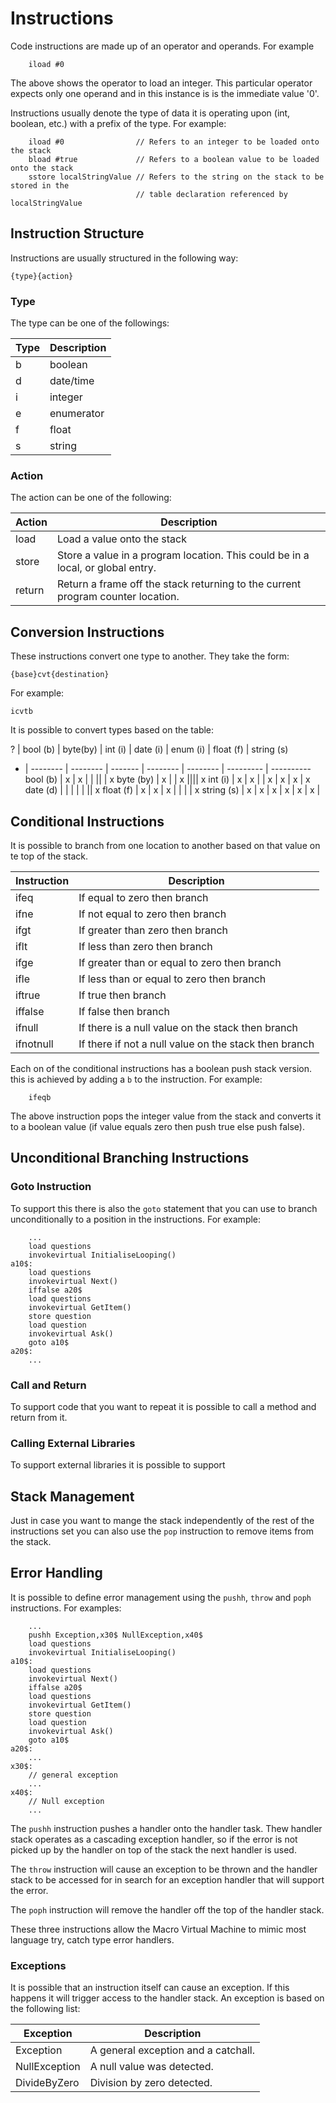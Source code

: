 # Instructions
Code instructions are made up of an operator and operands. For example
```
    iload #0
```
The above shows the operator to load an integer. This particular operator expects only one operand and in this instance is is the immediate value '0'.

Instructions usually denote the type of data it is operating upon (int, boolean, etc.) with a prefix of the type. For example:
```
    iload #0                // Refers to an integer to be loaded onto the stack
    bload #true             // Refers to a boolean value to be loaded onto the stack
    sstore localStringValue // Refers to the string on the stack to be stored in the 
                            // table declaration referenced by localStringValue
```

## Instruction Structure
Instructions are usually structured in the following way:
```
{type}{action}
```

### Type
The type can be one of the followings:

Type | Description
---- | -----------
b | boolean
d | date/time
i | integer
e | enumerator
f | float
s | string

### Action
The action can be one of the following:

Action | Description
------ | -----------
load | Load a value onto the stack
store | Store a value in a program location. This could be in a local, or global entry.
return | Return a frame off the stack returning to the current program counter location.

## Conversion Instructions
These instructions convert one type to another. They take the form:
```
{base}cvt{destination}
```
For example:
```
icvtb
```
It is possible to convert types based on the table:

? | bool (b) | byte(by) | int (i) | date (i) | enum (i) | float (f) | string (s)
- | -------- | -------- | ------- | -------- | -------- | --------- | ----------
bool (b) | x | x | | || | x
byte (by) | x | | x |||| x
int (i) | x | x | | x | x | x | x
date (d) | | | | | || x
float (f) | x | x | x | | | | x
string (s) | x | x | x | x | x | x |


## Conditional Instructions
It is possible to branch from one location to another based on that value on te top of the stack.

Instruction | Description
----------- | -----------
ifeq | If equal to zero then branch
ifne | If not equal to zero then branch
ifgt | If greater than zero then branch
iflt | If less than zero then branch
ifge | If greater than or equal to zero then branch
ifle | If less than or equal to zero then branch
iftrue | If true then branch
iffalse | If false then branch
ifnull | If there is a null value on the stack then branch
ifnotnull | If there if not a null value on the stack then branch

Each on of the conditional instructions has a boolean push stack version. this is achieved by adding a `b` to the instruction. For example:
```
    ifeqb
```
The above instruction pops the integer value from the stack and converts it to a boolean value (if value equals zero then push true else push false).

## Unconditional Branching Instructions

### Goto Instruction
To support this there is also the `goto` statement that you can use to branch unconditionally to a position in the instructions. For example:
```
    ...
    load questions
    invokevirtual InitialiseLooping()
a10$:
    load questions
    invokevirtual Next()
    iffalse a20$
    load questions
    invokevirtual GetItem()
    store question
    load question
    invokevirtual Ask()
    goto a10$
a20$:
    ...
```

### Call and Return
To support code that you want to repeat it is possible to call a method and return from it.

### Calling External Libraries
To support external libraries it is possible to support


## Stack Management
Just in case you want to mange the stack independently of the rest of the instructions set you can also use the `pop` instruction to remove items from the stack.

## Error Handling
It is possible to define error management using the `pushh`, `throw` and `poph` instructions. For examples:
```
    ...
    pushh Exception,x30$ NullException,x40$
    load questions
    invokevirtual InitialiseLooping()
a10$:
    load questions
    invokevirtual Next()
    iffalse a20$
    load questions
    invokevirtual GetItem()
    store question
    load question
    invokevirtual Ask()
    goto a10$
a20$:
    ...
x30$:
    // general exception
    ...
x40$:
    // Null exception
    ...
```
The `pushh` instruction pushes a handler onto the handler task. Thew handler stack operates as a cascading exception handler, so if the error is not picked up by the handler on top of the stack the next handler is used.

The `throw` instruction will cause an exception to be thrown and the handler stack to be accessed for in search for an exception handler that will support the error.

The `poph` instruction will remove the handler off the top of the handler stack.

These three instructions allow the Macro Virtual Machine to mimic most language try, catch type error handlers.

### Exceptions
It is possible that an instruction itself can cause an exception. If this happens it will trigger access to the handler stack. An exception is based on the following list:

Exception | Description
--------- | -----------
Exception | A general exception and a catchall.
NullException | A null value was detected.
DivideByZero | Division by zero detected.


